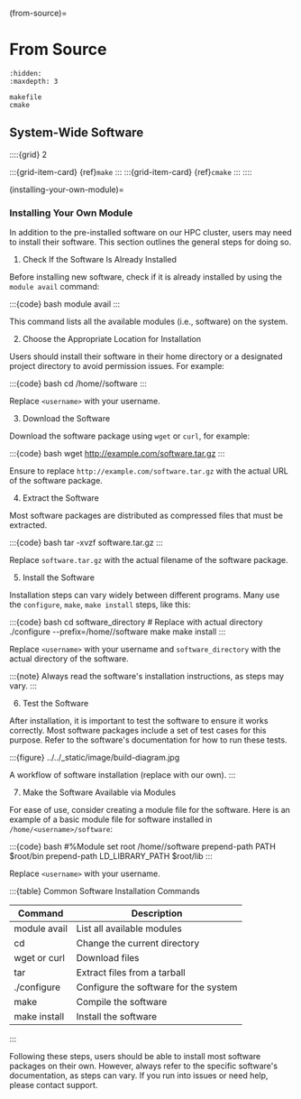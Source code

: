 (from-source)=
# From Source
```{toctree}
:hidden:
:maxdepth: 3

makefile
cmake
```
## System-Wide Software
::::{grid} 2

:::{grid-item-card} {ref}`make`
:::
:::{grid-item-card} {ref}`cmake`
:::
::::

(installing-your-own-module)=
### Installing Your Own Module
In addition to the pre-installed software on our HPC cluster, users may need to install their software. This section outlines the general steps for doing so.

1. Check If the Software Is Already Installed

Before installing new software, check if it is already installed by using the `module avail` command:

:::{code} bash
module avail
:::

This command lists all the available modules (i.e., software) on the system.

2. Choose the Appropriate Location for Installation

Users should install their software in their home directory or a designated project directory to avoid permission issues. For example:

:::{code} bash
cd /home/<username>/software
:::

Replace `<username>` with your username.

3. Download the Software

Download the software package using `wget` or `curl`, for example:

:::{code} bash
wget http://example.com/software.tar.gz
:::

Ensure to replace `http://example.com/software.tar.gz` with the actual URL of the software package.

4. Extract the Software

Most software packages are distributed as compressed files that must be extracted.

:::{code} bash
tar -xvzf software.tar.gz
:::

Replace `software.tar.gz` with the actual filename of the software package.

5. Install the Software

Installation steps can vary widely between different programs. Many use the `configure`, `make`, `make install` steps, like this:

:::{code} bash
cd software_directory   # Replace with actual directory
./configure --prefix=/home/<username>/software
make
make install
:::

Replace `<username>` with your username and `software_directory` with the actual directory of the software.

:::{note}
Always read the software's installation instructions, as steps may vary.
:::

6. Test the Software

After installation, it is important to test the software to ensure it works correctly. Most software packages include a set of test cases for this purpose. Refer to the software's documentation for how to run these tests.

:::{figure} ../../_static/image/build-diagram.jpg

A workflow of software installation (replace with our own).
:::

7. Make the Software Available via Modules

For ease of use, consider creating a module file for the software. Here is an example of a basic module file for software installed in `/home/<username>/software`:

:::{code} bash
#%Module
set root /home/<username>/software
prepend-path PATH $root/bin
prepend-path LD_LIBRARY_PATH $root/lib
:::

Replace `<username>` with your username.

:::{table} Common Software Installation Commands

| Command      | Description                           |
|--------------|---------------------------------------|
| module avail | List all available modules            |
| cd           | Change the current directory          |
| wget or curl | Download files                        |
| tar          | Extract files from a tarball          |
| ./configure  | Configure the software for the system |
| make         | Compile the software                  |
| make install | Install the software                  |
:::

Following these steps, users should be able to install most software packages on their own. However, always refer to the specific software's documentation, as steps can vary. If you run into issues or need help, please contact support.
